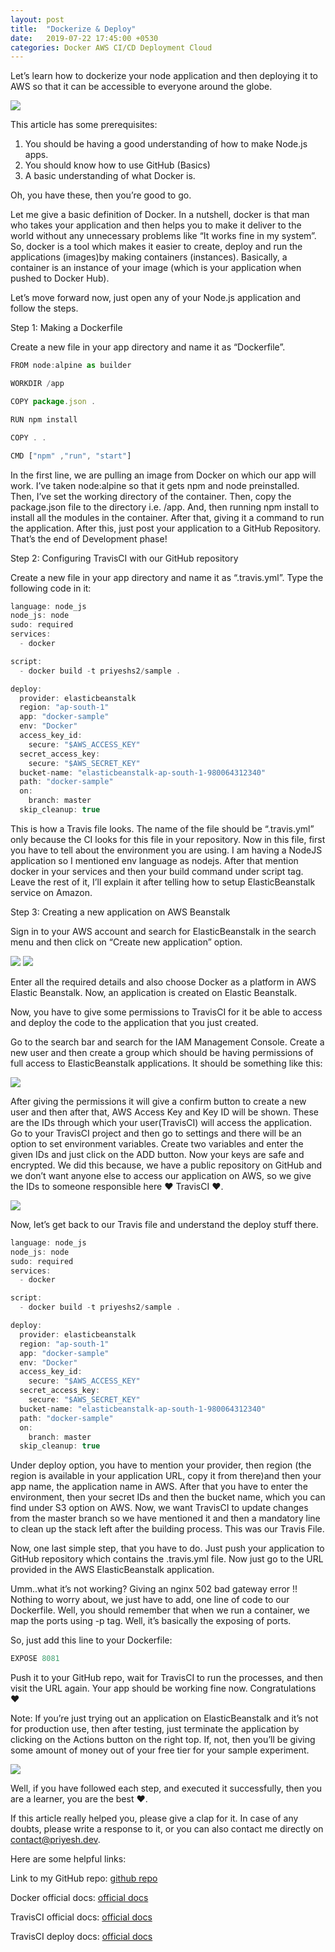 ```yaml
---
layout: post
title:  "Dockerize & Deploy"
date:   2019-07-22 17:45:00 +0530
categories: Docker AWS CI/CD Deployment Cloud
---
```

Let’s learn how to dockerize your node application and then deploying it to AWS so that it can be accessible to everyone around the globe.

<img src="https://miro.medium.com/max/700/1*ovRuAuqPf4r2xpiWh71rUg.png" class="center">

This article has some prerequisites:
1. You should be having a good understanding of how to make Node.js apps.
2. You should know how to use GitHub (Basics)
3. A basic understanding of what Docker is.

Oh, you have these, then you’re good to go.

Let me give a basic definition of Docker. In a nutshell, docker is that man who takes your application and then helps you to make it deliver to the world without any unnecessary problems like “It works fine in my system”.
So, docker is a tool which makes it easier to create, deploy and run the applications (images)by making containers (instances).  Basically, a container is an instance of your image (which is your application when pushed to Docker Hub).

Let’s move forward now, just open any of your Node.js application and follow the steps.

Step 1: Making a Dockerfile

Create a new file in your app directory and name it as “Dockerfile”.

```javascript
FROM node:alpine as builder

WORKDIR /app

COPY package.json .

RUN npm install

COPY . .

CMD ["npm" ,"run", "start"]
```

In the first line, we are pulling an image from Docker on which our app will work. I’ve taken node:alpine so that it gets npm and node preinstalled.
Then, I’ve set the working directory of the container. Then, copy the package.json file to the directory i.e. /app. And, then running npm install to install all the modules in the container. After that, giving it a command to run the application.
After this, just post your application to a GitHub Repository.
That’s the end of Development phase!

Step 2: Configuring TravisCI with our GitHub repository

Create a new file in your app directory and name it as “.travis.yml”.
Type the following code in it:

```javascript
language: node_js
node_js: node
sudo: required
services:
  - docker

script:
  - docker build -t priyeshs2/sample .

deploy:
  provider: elasticbeanstalk
  region: "ap-south-1"
  app: "docker-sample"
  env: "Docker"
  access_key_id: 
    secure: "$AWS_ACCESS_KEY"
  secret_access_key:
    secure: "$AWS_SECRET_KEY"
  bucket-name: "elasticbeanstalk-ap-south-1-980064312340"
  path: "docker-sample"
  on:
    branch: master
  skip_cleanup: true
```

This is how a Travis file looks. The name of the file should be “.travis.yml” only because the CI looks for this file in your repository.
Now in this file, first you have to tell about the environment you are using. I am having a NodeJS application so I mentioned env language as nodejs. After that mention docker in your services and then your build command under script tag. Leave the rest of it, I’ll explain it after telling how to setup ElasticBeanstalk service on Amazon.

Step 3: Creating a new application on AWS Beanstalk

Sign in to your AWS account and search for ElasticBeanstalk in the search menu and then click on “Create new application” option.

<img src="https://miro.medium.com/max/700/1*W1rdd3WRz_atHdv3CEPkTw.png" class="center">

<img src="https://miro.medium.com/max/700/1*ObDkYF_Sej_m8sApT3pSxA.png" class="center">

Enter all the required details and also choose Docker as a platform in AWS Elastic Beanstalk. Now, an application is created on Elastic Beanstalk.

Now, you have to give some permissions to TravisCI for it be able to access and deploy the code to the application that you just created.

Go to the search bar and search for the IAM Management Console.
Create a new user and then create a group which should be having permissions of full access to ElasticBeanstalk applications. It should be something like this:

<img src="https://miro.medium.com/max/700/1*pa25Yg83xXfNAnw645xMrg.png" class="center">

After giving the permissions it will give a confirm button to create a new user and then after that, AWS Access Key and Key ID will be shown. These are the IDs through which your user(TravisCI) will access the application.
Go to your TravisCI project and then go to settings and there will be an option to set environment variables. Create two variables and enter the given IDs and just click on the ADD button. Now your keys are safe and encrypted. We did this because, we have a public repository on GitHub and we don’t want anyone else to access our application on AWS, so we give the IDs to someone responsible here 
❤ TravisCI ❤.

<img src="https://miro.medium.com/max/700/1*mX9qzCrGzS-UGlPz2BaByg.png" class="center">

Now, let’s get back to our Travis file and understand the deploy stuff there.

```javascript
language: node_js
node_js: node
sudo: required
services:
  - docker

script:
  - docker build -t priyeshs2/sample .

deploy:
  provider: elasticbeanstalk
  region: "ap-south-1"
  app: "docker-sample"
  env: "Docker"
  access_key_id: 
    secure: "$AWS_ACCESS_KEY"
  secret_access_key:
    secure: "$AWS_SECRET_KEY"
  bucket-name: "elasticbeanstalk-ap-south-1-980064312340"
  path: "docker-sample"
  on:
    branch: master
  skip_cleanup: true
```

Under deploy option, you have to mention your provider, then region (the region is available in your application URL, copy it from there)and then your app name, the application name in AWS.
After that you have to enter the environment, then your secret IDs and then the bucket name, which you can find under S3 option on AWS. Now, we want TravisCI to update changes from the master branch so we have mentioned it and then a mandatory line to clean up the stack left after the building process.
This was our Travis File.

Now, one last simple step, that you have to do. Just push your application to GitHub repository which contains the .travis.yml file.
Now just go to the URL provided in the AWS ElasticBeanstalk application.

Umm..what it’s not working? Giving an nginx 502 bad gateway error !!
Nothing to worry about, we just have to add, one line of code to our Dockerfile. Well, you should remember that when we run a container, we map the ports using -p tag. Well, it’s basically the exposing of ports.

So, just add this line to your Dockerfile:

```javascript
EXPOSE 8081
```

Push it to your GitHub repo, wait for TravisCI to run the processes, and then visit the URL again. Your app should be working fine now. Congratulations ❤

Note: If you’re just trying out an application on ElasticBeanstalk and it’s not for production use, then after testing, just terminate the application by clicking on the Actions button on the right top. If, not, then you’ll be giving some amount of money out of your free tier for your sample experiment.

<img src="https://miro.medium.com/max/700/1*zcWonvLOUpwcHrDoTlaTvw.png" class="center">

Well, if you have followed each step, and executed it successfully, then you are a learner, you are the best ❤.

If this article really helped you, please give a clap for it. In case of any doubts, please write a response to it, or you can also contact me directly on contact@priyesh.dev.

Here are some helpful links:

Link to my GitHub repo: [github repo](https://github.com/codejockey02/AapasKiBaat-AnonymousChatApp-)

Docker official docs: [official docs](https://docs.docker.com/develop/develop-images/dockerfile_best-practices/)

TravisCI official docs: [official docs](https://docs.travis-ci.com/user/docker/)

TravisCI deploy docs: [official docs](https://docs.travis-ci.com/user/deployment/elasticbeanstalk/)
